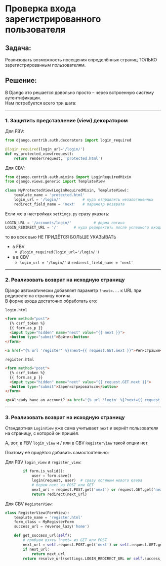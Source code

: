# Проверка входа зарегистрированного пользователя

## Задача: 

Реализовать возможность посещения определённых страниц ТОЛЬКО зарегистрированным пользователям.


## Решение: 

В Django это решается довольно просто – через встроенную систему аутентификации.  
Нам потребуется всего три шага:

---

### 1. Защитить представление (view) декоратором

Для FBV:

```python
from django.contrib.auth.decorators import login_required

@login_required(login_url='/login/')
def my_protected_view(request):
    return render(request, 'protected.html')
```

Для CBV:

```python
from django.contrib.auth.mixins import LoginRequiredMixin
from django.views.generic import TemplateView

class MyProtectedView(LoginRequiredMixin, TemplateView):
    template_name = 'protected.html'
    login_url = '/login/'          # куда отправлять незалогиненных
    redirect_field_name = 'next'   # параметр возврата
```

Если же в настройках `settings.py` сразу указать:

```python
LOGIN_URL = '/accounts/login/'          # форма логина
LOGIN_REDIRECT_URL = '/'       # куда редиректить после успешного входа
```

то во всех вью НЕ ПРИДЁТСЯ БОЛЬШЕ УКАЗЫВАТЬ 
 - в FBV 
   - `@login_required(login_url='/login/')` 
 - а в CBV 
   - `login_url = '/login/'` и `redirect_field_name = 'next'`

---

### 2. Реализовать возврат на исходную страницу

Django автоматически добавляет параметр `?next=...` к URL при редиректе на страницу логина.  
В форме входа достаточно обработать его:

`login.html`

```html
<form method="post">
  {% csrf_token %}
  {{ form.as_p }}
  <input type="hidden" name="next" value="{{ next }}">
  <button type="submit">Войти</button>
</form>

<a href="{% url 'register' %}?next={{ request.GET.next }}">Регистрация</a>
```
`register.html`

```html
<form method="post">
  {% csrf_token %}
  {{ form.as_p }}
  <input type="hidden" name="next" value="{{ request.GET.next }}">
  <button type="submit">Зарегистрироваться</button>
</form>

<p>Already have an account? <a href="{% url 'login' %}?next={{ request.GET.next }}">Login</a></p>

```

---

### 3. Реализовать возврат на исходную страницу

Cтандартная `LoginView` уже сама учитывает `next` и вернёт пользователя на страницу, с которой он пришёл. 

А, вот, в FBV `login_view` и / или в CBV `RegisterView` такой опции нет.   

Поэтому её придётся добавить самостоятельно:

Для FBV `login_view` и `register_view`:

```python
        if form.is_valid():
            user = form.save()
            login(request, user)  # сразу логиним нового юзера
            # берем next из POST или GET
            next_url = request.POST.get('next') or request.GET.get('next') or '/'
            return redirect(next_url)
```

Для CBV `RegisterView`:

```python
class RegisterView(FormView):
    template_name = 'register.html'
    form_class = MyRegisterForm
    success_url = reverse_lazy('home')

    def get_success_url(self):
        # пробуем взять ?next= из GET или POST
        next_url = self.request.POST.get('next') or self.request.GET.get('next')
        if next_url:
            return next_url
        return resolve_url(settings.LOGIN_REDIRECT_URL or self.success_url)
```











